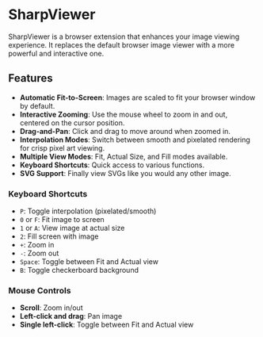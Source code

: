 # SharpViewer

SharpViewer is a browser extension that enhances your image viewing experience. It replaces the default browser image viewer with a more powerful and interactive one.

## Features

- **Automatic Fit-to-Screen**: Images are scaled to fit your browser window by default.
- **Interactive Zooming**: Use the mouse wheel to zoom in and out, centered on the cursor position.
- **Drag-and-Pan**: Click and drag to move around when zoomed in.
- **Interpolation Modes**: Switch between smooth and pixelated rendering for crisp pixel art viewing.
- **Multiple View Modes**: Fit, Actual Size, and Fill modes available.
- **Keyboard Shortcuts**: Quick access to various functions.
- **SVG Support**: Finally view SVGs like you would any other image.

### Keyboard Shortcuts

- `P`: Toggle interpolation (pixelated/smooth)
- `0` or `F`: Fit image to screen
- `1` or `A`: View image at actual size
- `2`: Fill screen with image
- `+`: Zoom in
- `-`: Zoom out
- `Space`: Toggle between Fit and Actual view
- `B`: Toggle checkerboard background

### Mouse Controls

- **Scroll**: Zoom in/out
- **Left-click and drag**: Pan image
- **Single left-click**: Toggle between Fit and Actual view
